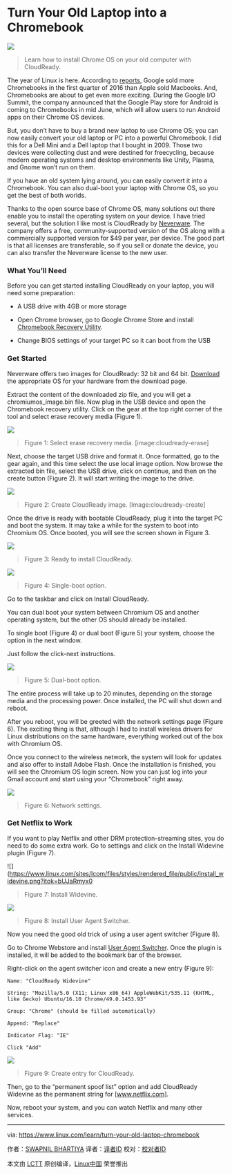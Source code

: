 Turn Your Old Laptop into a Chromebook
========================================

![](https://www.linux.com/sites/lcom/files/styles/rendered_file/public/cloud-ready-main.jpg?itok=gtzJVSq0)
>Learn how to install Chrome OS on your old computer with CloudReady.

The year of Linux is here. According to [reports][1], Google sold more Chromebooks in the first quarter of 2016 than Apple sold Macbooks. And, Chromebooks are about to get even more exciting. During the Google I/O Summit, the company announced that the Google Play store for Android is coming to Chromebooks in mid June, which will allow users to run Android apps on their Chrome OS devices.

But, you don’t have to buy a brand new laptop to use Chrome OS; you can now easily convert your old laptop or PC into a powerful Chromebook. I did this for a Dell Mini and a Dell laptop that I bought in 2009. Those two devices were collecting dust and were destined for freecycling, because modern operating systems and desktop environments like Unity, Plasma, and Gnome won’t run on them.

If you have an old system lying around, you can easily convert it into a Chromebook. You can also dual-boot your laptop with Chrome OS, so you get the best of both worlds.

Thanks to the open source base of Chrome OS, many solutions out there enable you to install the operating system on your device. I have tried several, but the solution I like most is CloudReady by [Neverware][2]. The company offers a free, community-supported version of the OS along with a commercially supported version for $49 per year, per device. The good part is that all licenses are transferable, so if you sell or donate the device, you can also transfer the Neverware license to the new user.

### What You’ll Need

Before you can get started installing CloudReady on your laptop, you will need some preparation:

- A USB drive with 4GB or more storage

- Open Chrome browser, go to Google Chrome Store and install [Chromebook Recovery Utility][3].

- Change BIOS settings of your target PC so it can boot from the USB

### Get Started

Neverware offers two images for CloudReady: 32 bit and 64 bit. [Download][4] the appropriate OS for your hardware from the download page.

Extract the content of the downloaded zip file, and you will get a chromiumos_image.bin file. Now plug in the USB device and open the Chromebook recovery utility. Click on the gear at the top right corner of the tool and select erase recovery media (Figure 1).

![](https://www.linux.com/sites/lcom/files/styles/rendered_file/public/cloudready-erase.png?itok=1si1QrCL)
>Figure 1: Select erase recovery media. [image:cloudready-erase]

Next, choose the target USB drive and format it. Once formatted, go to the gear again, and this time select the use local image option. Now browse the extracted bin file, select the USB drive, click on continue, and then on the create button (Figure 2). It will start writing the image to the drive.

![](https://www.linux.com/sites/lcom/files/styles/rendered_file/public/cloudready-create.png?itok=S1FGzRp-)
>Figure 2: Create CloudReady image. [Image:cloudready-create]

Once the drive is ready with bootable CloudReady, plug it into the target PC and boot the system. It may take a while for the system to boot into Chromium OS. Once booted, you will see the screen shown in Figure 3.

![](https://www.linux.com/sites/lcom/files/styles/rendered_file/public/cloud-ready-install-1.jpg?itok=D6SjlIQ4)
>Figure 3: Ready to install CloudReady.

![](https://www.linux.com/sites/lcom/files/styles/floated_images/public/cloud-ready-install-single_crop.jpg?itok=My2rUjYC)
>Figure 4: Single-boot option.

Go to the taskbar and click on Install CloudReady.

You can dual boot your system between Chromium OS and another operating system, but the other OS should already be installed.

To single boot (Figure 4) or dual boot (Figure 5) your system, choose the option in the next window.

Just follow the click-next instructions.

![](https://www.linux.com/sites/lcom/files/styles/floated_images/public/cloud-ready-install-dual_crop.jpg?itok=Daywck_s)
>Figure 5: Dual-boot option.

The entire process will take up to 20 minutes, depending on the storage media and the processing power. Once installed, the PC will shut down and reboot.

After you reboot, you will be greeted with the network settings page (Figure 6). The exciting thing is that, although I had to install wireless drivers for Linux distributions on the same hardware, everything worked out of the box with Chromium OS.

Once you connect to the wireless network, the system will look for updates and also offer to install Adobe Flash. Once the installation is finished, you will see the Chromium OS login screen. Now you can just log into your Gmail account and start using your “Chromebook” right away.

![](https://www.linux.com/sites/lcom/files/styles/rendered_file/public/cloud-ready-post-install-network.jpg?itok=gSX2fQZS)
>Figure 6: Network settings.

### Get Netflix to Work

If you want to play Netflix and other DRM protection-streaming sites, you do need to do some extra work. Go to settings and click on the Install Widevine plugin (Figure 7).

![](https://www.linux.com/sites/lcom/files/styles/rendered_file/public/install_widevine.png?itok=bUJaRmyx0
>Figure 7: Install Widevine.

![](https://www.linux.com/sites/lcom/files/styles/floated_images/public/user-agent-changer.jpg?itok=5QDCLrZk)
>Figure 8: Install User Agent Switcher.

Now you need the good old trick of using a user agent switcher (Figure 8).

Go to Chrome Webstore and install [User Agent Switcher][5]. Once the plugin is installed, it will be added to the bookmark bar of the browser.

Right-click on the agent switcher icon and create a new entry (Figure 9):

```
Name: "CloudReady Widevine"

String: "Mozilla/5.0 (X11; Linux x86_64) AppleWebKit/535.11 (KHTML, like Gecko) Ubuntu/16.10 Chrome/49.0.1453.93"

Group: "Chrome" (should be filled automatically)

Append: "Replace"

Indicator Flag: "IE"

Click "Add"
```

![](https://www.linux.com/sites/lcom/files/styles/rendered_file/public/spoof-netflix.png?itok=8DEZK4Pl)
>Figure 9: Create entry for CloudReady.

Then, go to the “permanent spoof list” option and add CloudReady Widevine as the permanent string for [www.netflix.com].

Now, reboot your system, and you can watch Netflix and many other services.


--------------------------------------------------------------------------------

via: https://www.linux.com/learn/turn-your-old-laptop-chromebook

作者：[SWAPNIL BHARTIYA][a]
译者：[译者ID](https://github.com/译者ID)
校对：[校对者ID](https://github.com/校对者ID)

本文由 [LCTT](https://github.com/LCTT/TranslateProject) 原创编译，[Linux中国](https://linux.cn/) 荣誉推出

[a]: https://www.linux.com/users/arnieswap
[1]: https://chrome.googleblog.com/2016/05/the-google-play-store-coming-to.html
[2]: http://www.neverware.com/#introtext-3
[3]: https://chrome.google.com/webstore/detail/chromebook-recovery-utili/jndclpdbaamdhonoechobihbbiimdgai?hl=en
[4]: http://www.neverware.com/freedownload
[5]: https://chrome.google.com/webstore/detail/user-agent-switcher-for-c/djflhoibgkdhkhhcedjiklpkjnoahfmg

